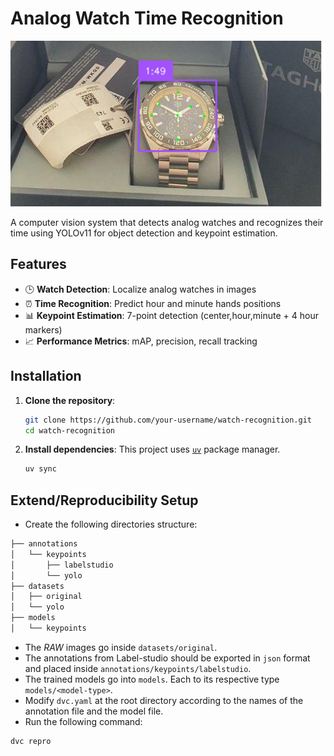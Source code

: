# Analog Watch Time Recognition

![Project Banner](supplementary/examples/example1.png)

A computer vision system that detects analog watches and recognizes their time using YOLOv11 for object detection and keypoint estimation.

## Features

- 🕒 **Watch Detection**: Localize analog watches in images
- ⏰ **Time Recognition**: Predict hour and minute hands positions
- 📊 **Keypoint Estimation**: 7-point detection (center,hour,minute + 4 hour markers)
- 📈 **Performance Metrics**: mAP, precision, recall tracking

## Installation

1. **Clone the repository**:

   ```bash
   git clone https://github.com/your-username/watch-recognition.git
   cd watch-recognition
   ```

2. **Install dependencies**:
   This project uses [`uv`](https://docs.astral.sh/uv/) package manager.

   ```bash
   uv sync
   ```

## Extend/Reproducibility Setup

- Create the following directories structure:

```bash
├── annotations
│   └── keypoints
│       ├── labelstudio
│       └── yolo
├── datasets
│   ├── original
│   └── yolo
├── models
│   └── keypoints
```

- The _RAW_ images go inside `datasets/original`.
- The annotations from Label-studio should be exported in `json` format and placed inside `annotations/keypoints/labelstudio`.
- The trained models go into `models`. Each to its respective type `models/<model-type>`.
- Modify `dvc.yaml` at the root directory according to the names of the annotation file and the model file.
- Run the following command:

```bash
dvc repro
```
